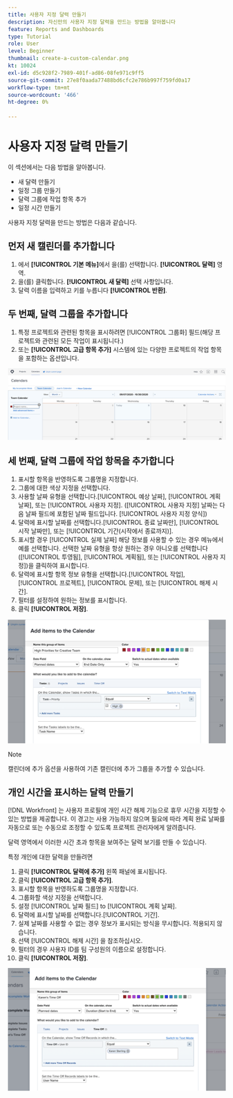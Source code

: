 ```yaml
---
title: 사용자 지정 달력 만들기
description: 자신만의 사용자 지정 달력을 만드는 방법을 알아봅니다
feature: Reports and Dashboards
type: Tutorial
role: User
level: Beginner
thumbnail: create-a-custom-calendar.png
kt: 10024
exl-id: d5c928f2-7989-401f-ad86-08fe971c9ff5
source-git-commit: 27e8f0aada77488bd6cfc2e786b997f759fd0a17
workflow-type: tm+mt
source-wordcount: '466'
ht-degree: 0%

---
```


# 사용자 지정 달력 만들기

이 섹션에서는 다음 방법을 알아봅니다.

* 새 달력 만들기
* 일정 그룹 만들기
* 달력 그룹에 작업 항목 추가
* 일정 시간 만들기

사용자 지정 달력을 만드는 방법은 다음과 같습니다.

## 먼저 새 캘린더를 추가합니다

1. 에서 **[!UICONTROL 기본 메뉴]**&#x200B;에서 을(를) 선택합니다. **[!UICONTROL 달력]** 영역.
1. 을(를) 클릭합니다. **[!UICONTROL 새 달력]** 선택 사항입니다.
1. 달력 이름을 입력하고 키를 누릅니다 **[!UICONTROL 반환]**.

## 두 번째, 달력 그룹을 추가합니다

1. 특정 프로젝트와 관련된 항목을 표시하려면 [!UICONTROL 그룹화] 필드(해당 프로젝트와 관련된 모든 작업이 표시됩니다.)
1. 또는 **[!UICONTROL 고급 항목 추가]** 시스템에 있는 다양한 프로젝트의 작업 항목을 포함하는 옵션입니다.

![일정에 그룹을 추가할 화면의 이미지입니다.](assets/calendar-2-1.png)

## 세 번째, 달력 그룹에 작업 항목을 추가합니다

1. 표시할 항목을 반영하도록 그룹명을 지정합니다.
1. 그룹에 대한 색상 지정을 선택합니다.
1. 사용할 날짜 유형을 선택합니다.[!UICONTROL 예상 날짜], [!UICONTROL 계획 날짜], 또는 [!UICONTROL 사용자 지정]. ([!UICONTROL 사용자 지정] 날짜는 다음 날짜 필드에 포함된 날짜 필드입니다. [!UICONTROL 사용자 지정 양식])
1. 달력에 표시할 날짜를 선택합니다.[!UICONTROL 종료 날짜만], [!UICONTROL 시작 날짜만], 또는 [!UICONTROL 기간(시작에서 종료까지)].
1. 표시할 경우 [!UICONTROL 실제 날짜] 해당 정보를 사용할 수 있는 경우 메뉴에서 예를 선택합니다. 선택한 날짜 유형을 항상 원하는 경우 아니오를 선택합니다([!UICONTROL 투영됨], [!UICONTROL 계획됨], 또는 [!UICONTROL 사용자 지정])을 클릭하여 표시합니다.
1. 달력에 표시할 항목 정보 유형을 선택합니다.[!UICONTROL 작업], [!UICONTROL 프로젝트], [!UICONTROL 문제], 또는 [!UICONTROL 해제 시간].
1. 필터를 설정하여 원하는 정보를 표시합니다.
1. 클릭 **[!UICONTROL 저장]**.

![달력 그룹에 작업 항목을 추가할 화면의 이미지입니다](assets/calendar-2-2.png)

>[!NOTE]
>
>캘린더에 추가 옵션을 사용하여 기존 캘린더에 추가 그룹을 추가할 수 있습니다.

## 개인 시간을 표시하는 달력 만들기

[!DNL Workfront] 는 사용자 프로필에 개인 시간 해제 기능으로 휴무 시간을 지정할 수 있는 방법을 제공합니다. 이 경고는 사용 가능하지 않으며 필요에 따라 계획 완료 날짜를 자동으로 또는 수동으로 조정할 수 있도록 프로젝트 관리자에게 알려줍니다.

달력 영역에서 이러한 시간 초과 항목을 보여주는 달력 보기를 만들 수 있습니다.

특정 개인에 대한 달력을 만들려면

1. 클릭 **[!UICONTROL 달력에 추가]** 왼쪽 패널에 표시됩니다.
1. 클릭 **[!UICONTROL 고급 항목 추가]**.
1. 표시할 항목을 반영하도록 그룹명을 지정합니다.
1. 그룹화할 색상 지정을 선택합니다.
1. 설정 [!UICONTROL 날짜 필드] to [!UICONTROL 계획 날짜].
1. 달력에 표시할 날짜를 선택합니다.[!UICONTROL 기간].
1. 실제 날짜를 사용할 수 없는 경우 정보가 표시되는 방식을 무시합니다. 적용되지 않습니다.
1. 선택 [!UICONTROL 해제 시간] 을 참조하십시오.
1. 필터의 경우 사용자 ID를 팀 구성원의 이름으로 설정합니다.
1. 클릭 **[!UICONTROL 저장]**.

![일정 그룹에 시간 제한 항목을 추가할 화면의 이미지입니다](assets/calendar-2-3.png)
